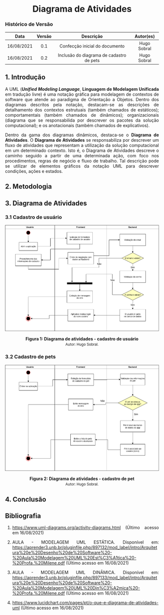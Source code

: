 # <center> Diagrama de Atividades

### Histórico de Versão
|    Data    | Versão | Descrição            | Autor(es)       |
| :--------: | :----: | :------------------: | :-------------: |
| 16/08/2021 |  0.1   | Confecção inicial do documento | Hugo Sobral |
| 16/08/2021 |  0.2   | Inclusão do diagrama de cadastro de pets | Hugo Sobral |

<div align="justify">

## 1. Introdução

A UML (***Unified Modeling Language***, **Linguagem de Modelagem Unificada** em tradução livre) é uma notação gráfica para modelagem de contextos de software que atende ao paradigma de Orientação a Objetos. Dentro dos diagramas descritos pela notação, destacam-se as descrições de detalhamento dos contextos estrutuais (também chamados de estáticos); comportamentais (também chamados de dinâmicos); organizacionais (diagrama que se responsabilida por descrever os pacotes da solução computacional); e os anotacionais (também chamados de explicativos).

Dentro da gama dos diagramas dinâmicos, destaca-se o **Diagrama de Atividades**. O **Diagrama de Atividades** se responsabiliza por descrever um fluxo de atividades que representam a utilização da solução computacional em um determinado contexto. Isto é, o Diagrama de Atividades descreve o caminho seguido a partir de uma determinada ação, com foco nos procedimentos, regras de negócio e fluxo de trabalho. Tal descrição pode se utilizar de elementos gráficos da notação UML para descrever condições, ações e estados.

## 2. Metodologia


## 3. Diagrama de Atividades

### 3.1 Cadastro de usuário

<p align='center'>
    <img src='../assets/pages/diagrama_de_atividades/cadastro_de_usuario-atividades.png'>
    <figcaption align='center'>
        <b>Figura 1: Diagrama de atividades - cadastro de usuário</b>
        <br>
        <small>Autor: Hugo Sobral.</small>
    </figcaption>
</p>

### 3.2 Cadastro de pets

<p align='center'>
    <img src='../assets/pages/diagrama_de_atividades/cadastro_de_pet-atividades.png'>
    <figcaption align='center'>
        <b>Figura 2: Diagrama de atividades - cadastro de pet</b>
        <br>
        <small>Autor: Hugo Sobral.</small>
    </figcaption>
</p>


## 4. Conclusão


## Bibliografia

1. https://www.uml-diagrams.org/activity-diagrams.html (Último acesso em 16/08/2021)

2. AULA - MODELAGEM UML ESTÁTICA. Disponível em:  https://aprender3.unb.br/pluginfile.php/897132/mod_label/intro/Arquitetura%20e%20Desenho%20de%20Software%20-%20Aula%20Modelagem%20UML%20Est%C3%A1tica%20-%20Profa.%20Milene.pdf (Último acesso em 16/08/2021)

3. AULA - MODELAGEM UML DINÂMICA. Disponível em: https://aprender3.unb.br/pluginfile.php/897133/mod_label/intro/Arquitetura%20e%20Desenho%20de%20Software%20-%20Aula%20Modelagem%20UML%20Din%C3%A2mica%20-%20Profa.%20Milene.pdf (Último acesso em 16/08/2021)

4. https://www.lucidchart.com/pages/pt/o-que-e-diagrama-de-atividades-uml (Último acesso em 16/08/2021)

</div>